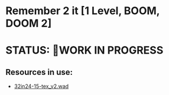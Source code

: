 # Remember 2 it [1 Level, BOOM, DOOM 2]

# STATUS: 🏁WORK IN PROGRESS

## Resources in use:
- [32in24-15-tex_v2.wad](https://esselfortium.net/wasd/32in24-15_tex_v2.zip)
